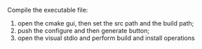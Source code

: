 Compile the executable file:
1. open the cmake gui, then set the src path and the build path;
2. push the configure and then generate button;
3. open the visual stdio and perform build and install operations
